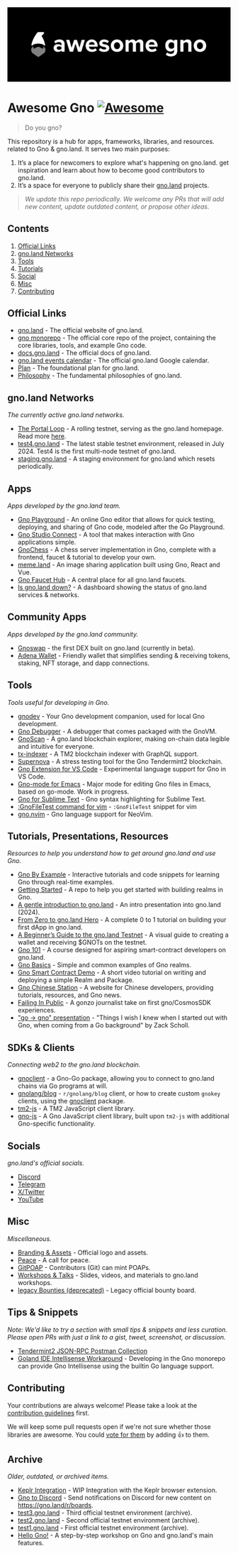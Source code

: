 <div align="center">
	<img src="./banner.png" />
</div>

# Awesome Gno [![Awesome](https://cdn.rawgit.com/sindresorhus/awesome/d7305f38d29fed78fa85652e3a63e154dd8e8829/media/badge.svg)](https://github.com/sindresorhus/awesome)

> Do you gno?

This repository is a hub for apps, frameworks, libraries, and resources.
related to Gno & gno.land. It serves two main purposes:

1. It’s a place for newcomers to explore what's happening on gno.land.
get inspiration and learn about how to become good contributors to gno.land.
2. It’s a space for everyone to publicly share their [gno.land](https://gno.land) projects.

> _We update this repo periodically. We welcome any PRs that will
add new content, update outdated content, or propose other ideas._ 

## Contents

1. [Official Links](#official-links)
2. [gno.land Networks](#gnoland-networks)
3. [Tools](#tools)
4. [Tutorials](#tutorials-presentations-resources)
5. [Social](#socials)
6. [Misc](#misc)
7. [Contributing](#contributing)

## Official Links

- [gno.land](https://gno.land/) - The official website of gno.land.
- [gno monorepo](https://github.com/gnolang/gno) - The official core repo of the project, containing the core libraries, tools, and example Gno code.
- [docs.gno.land](https://docs.gno.land) - The official docs of gno.land.
- [gno.land events calendar](https://gno.link/calendar) - The official gno.land Google calendar.
- [Plan](https://github.com/gnolang/gno/blob/master/PLAN.md) - The foundational plan for gno.land.
- [Philosophy](https://github.com/gnolang/gno/blob/master/PHILOSOPHY.md) - The fundamental philosophies of gno.land.

## gno.land Networks

_The currently active gno.land networks._

- [The Portal Loop](https://gno.land/) - A rolling testnet, serving as the gno.land homepage. Read more [here](https://docs.gno.land/concepts/portal-loop).
- [test4.gno.land](https://test4.gno.land/) - The latest stable testnet environment, released in July 2024. Test4 is the first multi-node testnet of gno.land.
- [staging.gno.land](https://staging.gno.land/) - A staging environment for gno.land which resets periodically.

## Apps

_Apps developed by the gno.land team._

- [Gno Playground](https://play.gno.land/) - An online Gno editor that allows for quick testing, deploying, and sharing of Gno code, modeled after the Go Playground.
- [Gno Studio Connect](https://gno.studio/connect) - A tool that makes interaction with Gno applications simple.
- [GnoChess](https://github.com/gnolang/gnochess) - A chess server implementation in Gno, complete with a frontend, faucet & tutorial to develop your own.
- [meme.land](https://github.com/gnolang/memeland) - An image sharing application built using Gno, React and Vue.
- [Gno Faucet Hub](https://faucet.gno.land) - A central place for all gno.land faucets.
- [Is gno.land down?](https://status.gnoteam.com) - A dashboard showing the status of gno.land services & networks.

## Community Apps

_Apps developed by the gno.land community._

- [Gnoswap](https://github.com/gnoswap-labs/gnoswap) - the first DEX built on gno.land (currently in beta).
- [Adena Wallet](https://adena.app/) - Friendly wallet that simplifies sending & receiving tokens, staking, NFT storage, and dapp connections.

## Tools

_Tools useful for developing in Gno._

- [gnodev](https://github.com/gnolang/gno/tree/master/contribs/gnodev) - Your Gno development companion, used for local Gno development.
- [Gno Debugger](https://gno.land/r/gnoland/blog:p/gno-debugger) - A debugger that comes packaged with the GnoVM.
- [GnoScan](http://gnoscan.io/) - A gno.land blockchain explorer, making on-chain data legible and intuitive for everyone.
- [tx-indexer](https://github.com/gnolang/tx-indexer) - A TM2 blockchain indexer with GraphQL support.
- [Supernova](https://github.com/gnolang/supernova) - A stress testing tool for the Gno Tendermint2 blockchain.
- [Gno Extension for VS Code](https://marketplace.visualstudio.com/items?itemName=harry-hov.gno) - Experimental language support for Gno in VS Code.
- [Gno-mode for Emacs](https://gist.github.com/gfanton/6e233656dfeabd7a46f21f7507b6b311) - Major mode for editing Gno files in Emacs, based on go-mode. Work in progress.
- [Gno for Sublime Text](https://github.com/jdkato/gno-sublime-text) - Gno syntax highlighting for Sublime Text.
- [:GnoFileTest command for vim](https://gist.github.com/grepsuzette/66f5cfaccc1a919c67f52bd7b31a3b09) - `:GnoFileTest` snippet for vim
- [gno.nvim](https://github.com/x1unix/gno.nvim) - Gno language support for NeoVim.

## Tutorials, Presentations, Resources

_Resources to help you understand how to get around gno.land and use Gno._

- [Gno By Example](https://gno-by-example.com) - Interactive tutorials and code snippets for learning Gno through real-time examples.
- [Getting Started](https://github.com/gnolang/getting-started) - A repo to help you get started with building realms in Gno.
- [A gentle introduction to gno.land](https://www.youtube.com/watch?v=hTGeG0z09NU&t=135s) - An intro presentation into gno.land (2024).
- [From Zero to gno.land Hero](https://github.com/leohhhn/gno-fzgh/blob/main/README.md) - A complete 0 to 1 tutorial on building your first dApp in gno.land.
- [A Beginner’s Guide to the gno.land Testnet](https://medium.com/@onbloc/a-beginners-guide-to-the-gnoland-testnet-6fdc693a48f4) - A visual guide to creating a wallet and receiving $GNOTs on the testnet.
- [Gno 101](https://github.com/onbloc/gnolang-101) - A course designed for aspiring smart-contract developers on gno.land.
- [Gno Basics](https://github.com/moul/gno-basics) - Simple and common examples of Gno realms.
- [Gno Smart Contract Demo](https://www.youtube.com/watch?v=-BlnEXCs0eI) - A short video tutorial on writing and deploying a simple Realm and Package.
- [Gno Chinese Station](https://www.gnoland.cn) - A website for Chinese developers, providing tutorials, resources, and Gno news.
- [Failing In Public](https://proggr.hashnode.dev/gnoland-initial-experience-gonzo-take-on-failing-in-public) - A gonzo journalist take on first gno/CosmosSDK experiences.
- ["go -> gno" presentation](https://github.com/gnolang/workshops/tree/main/presentations/2023-06-26--go-to-gno--schollz) - "Things I wish I knew when I started out with Gno, when coming from a Go background" by Zack Scholl.

## SDKs & Clients

_Connecting web2 to the gno.land blockchain._

- [gnoclient](https://github.com/gnolang/gno/tree/master/gno.land/pkg/gnoclient) - a Gno-Go package, allowing you to connect to gno.land chains via Go programs at will.
- [gnolang/blog](https://github.com/gnolang/blog/tree/main/cmd/gnoblog-cli) - `r/gnolang/blog` client, or how to create custom `gnokey` clients, using the [gnoclient](https://github.com/gnolang/gno/tree/master/gno.land/pkg/gnoclient) package.
- [tm2-js](https://github.com/gnolang/tm2-js) - A TM2 JavaScript client library.
- [gno-js](https://github.com/gnolang/gno-js) - A Gno JavaScript client library, built upon `tm2-js` with additional Gno-specific functionality.

## Socials

_gno.land's official socials._

- [Discord](https://discord.com/invite/YFtMjWwUN7)
- [Telegram](https://t.me/gnoland)
- [X/Twitter](https://x.com/_gnoland)
- [YouTube](https://www.youtube.com/@_gnoland)

## Misc

_Miscellaneous._

- [Branding & Assets](https://github.com/gnolang/branding) - Official logo and assets.
- [Peace](https://gno.land/r/gnoland/blog:p/peace) - A call for peace.
- [GitPOAP](https://www.gitpoap.io/gh/gnolang) - Contributors (Git) can mint POAPs.
- [Workshops & Talks](https://github.com/gnolang/workshops) - Slides, videos, and materials to gno.land workshops.
- [legacy Bounties (deprecated)](https://github.com/gnolang/bounties) - Legacy official bounty board.

## Tips & Snippets

_Note: We'd like to try a section with small tips & snippets and less curation. Please open PRs with just a link to a gist, tweet, screenshot, or discussion._

- [Tendermint2 JSON-RPC Postman Collection](https://gist.github.com/zivkovicmilos/d7b98103f0611ac3b26202a29cee02c4)
- [Goland IDE Intellisense Workaround](https://x.com/leohhhn/status/1836740567541367157) - Developing in the Gno monorepo can provide Gno Intellisense using the builtin Go language support.

## Contributing

Your contributions are always welcome! Please take a look at the 
[contribution guidelines](https://github.com/gnolang/awesome-gno/blob/master/CONTRIBUTING.md) first.

We will keep some pull requests open if we're not sure whether those libraries 
are awesome. You could [vote for them](https://github.com/gnolang/awesome-gno/pulls) by adding :+1: to them.

## Archive

_Older, outdated, or archived items._ 

- [Keplr Integration](https://github.com/gnolang/gno/pull/154) - WIP Integration with the Keplr browser extension.
- [Gno to Discord](https://github.com/PoCInnovation/PoCLab) - Send notifications on Discord for new content on https://gno.land/r/boards.
- [test3.gno.land](https://test3.gno.land/) - Third official testnet environment (archive).
- [test2.gno.land](https://test2.gno.land/) - Second official testnet environment (archive).
- [test1.gno.land](https://test1.gno.land/) - First official testnet environment (archive).
- [Hello Gno!](https://github.com/xplrz/gnoland-workshop) - A step-by-step workshop on Gno and gno.land's main features.
